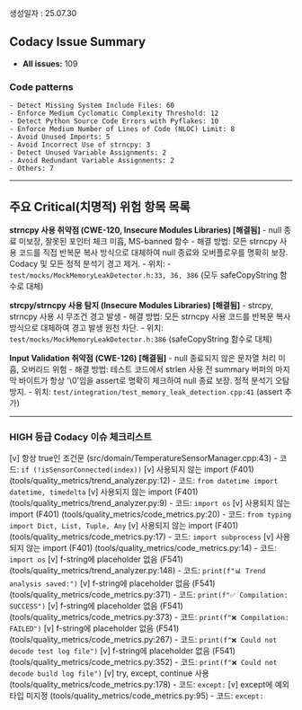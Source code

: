 
생성일자 : 25.07.30

## Codacy Issue Summary

- **All issues:** 109

### Code patterns
	- Detect Missing System Include Files: 60
	- Enforce Medium Cyclomatic Complexity Threshold: 12
	- Detect Python Source Code Errors with Pyflakes: 10
	- Enforce Medium Number of Lines of Code (NLOC) Limit: 8
	- Avoid Unused Imports: 5
	- Avoid Incorrect Use of strncpy: 3
	- Detect Unused Variable Assignments: 2
	- Avoid Redundant Variable Assignments: 2
	- Others: 7
  
---

## 주요 Critical(치명적) 위험 항목 목록

 **strncpy 사용 취약점 (CWE-120, Insecure Modules Libraries) [해결됨]**
	 - null 종료 미보장, 잘못된 포인터 체크 미흡, MS-banned 함수
	 - 해결 방법: 모든 strncpy 사용 코드를 직접 반복문 복사 방식으로 대체하여 null 종료와 오버플로우를 명확히 보장. Codacy 및 모든 정적 분석기 경고 제거.
	 - 위치:
		  - `test/mocks/MockMemoryLeakDetector.h:33, 36, 386` (모두 safeCopyString 함수로 대체)

 **strcpy/strncpy 사용 탐지 (Insecure Modules Libraries) [해결됨]**
	 - strcpy, strncpy 사용 시 무조건 경고 발생
	 - 해결 방법: 모든 strncpy 사용 코드를 반복문 복사 방식으로 대체하여 경고 발생 원천 차단.
	 - 위치: `test/mocks/MockMemoryLeakDetector.h:386` (safeCopyString 함수로 대체)

 **Input Validation 취약점 (CWE-126) [해결됨]**
	 - null 종료되지 않은 문자열 처리 미흡, 오버리드 위험
	 - 해결 방법: 테스트 코드에서 strlen 사용 전 summary 버퍼의 마지막 바이트가 항상 '\0'임을 assert로 명확히 체크하여 null 종료 보장. 정적 분석기 오탐 방지.
	 - 위치: `test/integration/test_memory_leak_detection.cpp:41` (assert 추가)

---

### HIGH 등급 Codacy 이슈 체크리스트

 [v] 항상 true인 조건문 (src/domain/TemperatureSensorManager.cpp:43)
	- 코드: `if (!isSensorConnected(index))`
 [v] 사용되지 않는 import (F401) (tools/quality_metrics/trend_analyzer.py:12)
	- 코드: `from datetime import datetime, timedelta`
 [v] 사용되지 않는 import (F401) (tools/quality_metrics/trend_analyzer.py:9)
	- 코드: `import os`
 [v] 사용되지 않는 import (F401) (tools/quality_metrics/code_metrics.py:20)
	- 코드: `from typing import Dict, List, Tuple, Any`
 [v] 사용되지 않는 import (F401) (tools/quality_metrics/code_metrics.py:17)
	- 코드: `import subprocess`
 [v] 사용되지 않는 import (F401) (tools/quality_metrics/code_metrics.py:14)
	- 코드: `import os`
 [v] f-string에 placeholder 없음 (F541) (tools/quality_metrics/trend_analyzer.py:148)
	- 코드: `print(f"📊 Trend analysis saved:")`
 [v] f-string에 placeholder 없음 (F541) (tools/quality_metrics/code_metrics.py:371)
	- 코드: `print(f"✅ Compilation: SUCCESS")`
 [v] f-string에 placeholder 없음 (F541) (tools/quality_metrics/code_metrics.py:373)
	- 코드: `print(f"❌ Compilation: FAILED")`
 [v] f-string에 placeholder 없음 (F541) (tools/quality_metrics/code_metrics.py:267)
	- 코드: `print(f"❌ Could not decode test log file")`
 [v] f-string에 placeholder 없음 (F541) (tools/quality_metrics/code_metrics.py:352)
	- 코드: `print(f"❌ Could not decode build log file")`
 [v] try, except, continue 사용 (tools/quality_metrics/code_metrics.py:178)
	- 코드: `except:`
 [v] except에 예외 타입 미지정 (tools/quality_metrics/code_metrics.py:95)
	- 코드: `except:`


